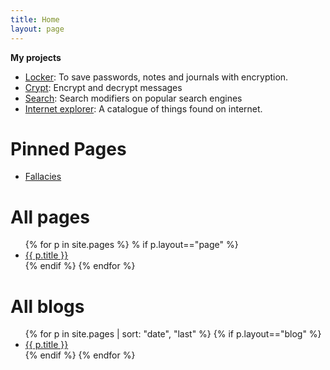 ```yaml
---
title: Home
layout: page
---
```

**My projects**

- [Locker](/locker/locker.html): To save passwords, notes and journals with encryption.
- [Crypt](crypt): Encrypt and decrypt messages
- [Search](search): Search modifiers on popular search engines
- [Internet explorer](internet-explorer): A catalogue of things found on internet.

# Pinned Pages
- [Fallacies](fallacies)

# All pages
<ul>
{% for p in site.pages %}
% if p.layout=="page" %}
<li>
    <a href="{{ p.url }}">{{ p.title }}</a>
</li>
{% endif %}
{% endfor %}
</ul>

# All blogs
<ul>
{% for p in site.pages | sort: "date", "last" %}
{% if p.layout=="blog" %}
<li>
    <a href="{{ p.url }}">{{ p.title }}</a>
</li>
{% endif %}
{% endfor %}
</ul>
